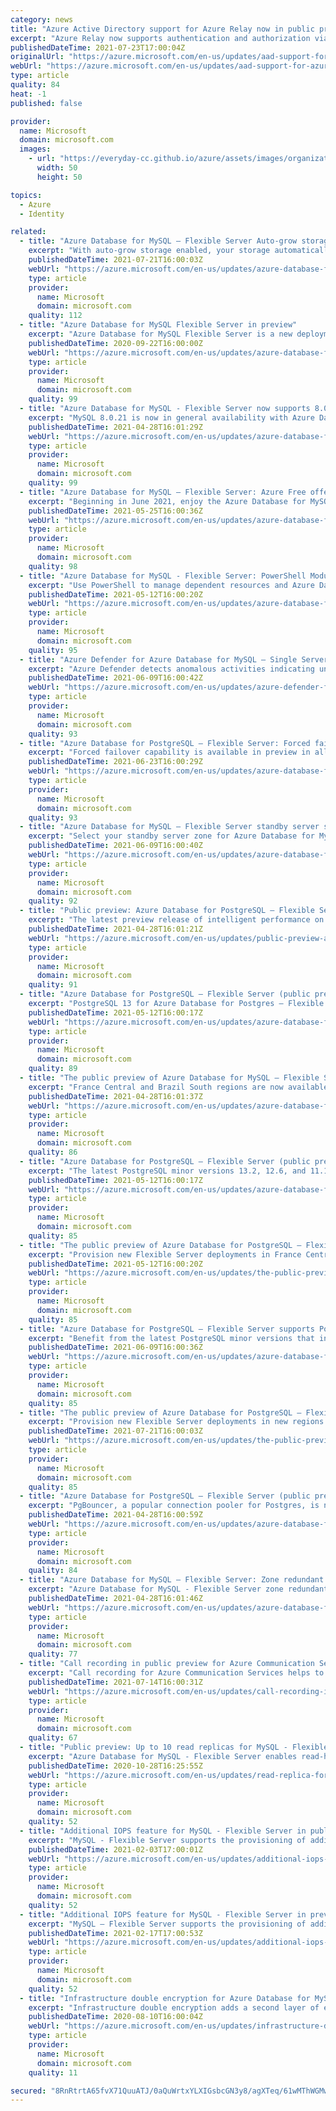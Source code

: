 ```yaml
---
category: news
title: "Azure Active Directory support for Azure Relay now in public preview"
excerpt: "Azure Relay now supports authentication and authorization via Azure AD as a public preview offering. With Azure AD, you don't need to store tokens in your code."
publishedDateTime: 2021-07-23T17:00:04Z
originalUrl: "https://azure.microsoft.com/en-us/updates/aad-support-for-azure-relay-now-in-public-preview/"
webUrl: "https://azure.microsoft.com/en-us/updates/aad-support-for-azure-relay-now-in-public-preview/"
type: article
quality: 84
heat: -1
published: false

provider:
  name: Microsoft
  domain: microsoft.com
  images:
    - url: "https://everyday-cc.github.io/azure/assets/images/organizations/microsoft.com-50x50.jpg"
      width: 50
      height: 50

topics:
  - Azure
  - Identity

related:
  - title: "Azure Database for MySQL – Flexible Server Auto-grow storage in public preview"
    excerpt: "With auto-grow storage enabled, your storage automatically grows when storage consumed on the Flexible Server is nearing its provisioned limit."
    publishedDateTime: 2021-07-21T16:00:03Z
    webUrl: "https://azure.microsoft.com/en-us/updates/azure-database-for-mysql-flexible-server-autogrow-storage-in-public-preview/"
    type: article
    provider:
      name: Microsoft
      domain: microsoft.com
    quality: 112
  - title: "Azure Database for MySQL Flexible Server in preview"
    excerpt: "Azure Database for MySQL Flexible Server is a new deployment option for Azure Database for MySQL that provides better control and flexibility of database server parameters, more options for high availability, and cost optimization controls."
    publishedDateTime: 2020-09-22T16:00:00Z
    webUrl: "https://azure.microsoft.com/en-us/updates/azure-database-for-mysql-flexible-server-in-preview/"
    type: article
    provider:
      name: Microsoft
      domain: microsoft.com
    quality: 99
  - title: "Azure Database for MySQL - Flexible Server now supports 8.0.21 "
    excerpt: "MySQL 8.0.21 is now in general availability with Azure Database for MySQL - Flexible Server deployment option in all major Azure regions."
    publishedDateTime: 2021-04-28T16:01:29Z
    webUrl: "https://azure.microsoft.com/en-us/updates/azure-database-for-mysql-flexible-server-now-supports-8021/"
    type: article
    provider:
      name: Microsoft
      domain: microsoft.com
    quality: 99
  - title: "Azure Database for MySQL – Flexible Server: Azure Free offer coming soon"
    excerpt: "Beginning in June 2021, enjoy the Azure Database for MySQL - Flexible Server B1ms compute SKU and 32GB storage free offer for the first 12 months."
    publishedDateTime: 2021-05-25T16:00:36Z
    webUrl: "https://azure.microsoft.com/en-us/updates/azure-database-for-mysql-flexible-server-azure-free-offer-coming-soon/"
    type: article
    provider:
      name: Microsoft
      domain: microsoft.com
    quality: 98
  - title: "Azure Database for MySQL - Flexible Server: PowerShell Module in public preview"
    excerpt: "Use PowerShell to manage dependent resources and Azure Database for MySQL-  Flexible Servers. "
    publishedDateTime: 2021-05-12T16:00:20Z
    webUrl: "https://azure.microsoft.com/en-us/updates/azure-database-for-mysql-flexible-server-powershell-module-in-public-preview/"
    type: article
    provider:
      name: Microsoft
      domain: microsoft.com
    quality: 95
  - title: "Azure Defender for Azure Database for MySQL – Single Server now generally available"
    excerpt: "Azure Defender detects anomalous activities indicating unusual and potentially harmful attempts to access or exploit your Azure Database for MySQL. "
    publishedDateTime: 2021-06-09T16:00:42Z
    webUrl: "https://azure.microsoft.com/en-us/updates/azure-defender-for-azure-database-for-mysql-single-server-now-generally-available/"
    type: article
    provider:
      name: Microsoft
      domain: microsoft.com
    quality: 93
  - title: "Azure Database for PostgreSQL – Flexible Server: Forced failover in public preview"
    excerpt: "Forced failover capability is available in preview in all zone redundant regions on Flexible Server for Azure Database for PostgreSQL, a managed service running the open-source Postgres database on Azure. "
    publishedDateTime: 2021-06-23T16:00:29Z
    webUrl: "https://azure.microsoft.com/en-us/updates/azure-database-for-postgresql-flexible-server-forced-failover-in-public-preview/"
    type: article
    provider:
      name: Microsoft
      domain: microsoft.com
    quality: 93
  - title: "Azure Database for MySQL – Flexible Server standby server selection in public preview"
    excerpt: "Select your standby server zone for Azure Database for MySQL - Flexible Server."
    publishedDateTime: 2021-06-09T16:00:40Z
    webUrl: "https://azure.microsoft.com/en-us/updates/azure-database-for-mysql-flexible-server-standby-server-selection-in-public-preview/"
    type: article
    provider:
      name: Microsoft
      domain: microsoft.com
    quality: 92
  - title: "Public preview: Azure Database for PostgreSQL – Flexible Server intelligent performance"
    excerpt: "The latest preview release of intelligent performance on Azure Database for PostgreSQL – Flexible Server on Postgres 11 and 12 is now available."
    publishedDateTime: 2021-04-28T16:01:21Z
    webUrl: "https://azure.microsoft.com/en-us/updates/public-preview-azure-database-for-postgresql-flexible-server-intelligent-performance/"
    type: article
    provider:
      name: Microsoft
      domain: microsoft.com
    quality: 91
  - title: "Azure Database for PostgreSQL – Flexible Server (public preview) support for PostgreSQL 13"
    excerpt: "PostgreSQL 13 for Azure Database for Postgres – Flexible Server includes multiple enhancements now in preview."
    publishedDateTime: 2021-05-12T16:00:17Z
    webUrl: "https://azure.microsoft.com/en-us/updates/azure-database-for-postgresql-flexible-server-public-preview-support-for-postgresql-13/"
    type: article
    provider:
      name: Microsoft
      domain: microsoft.com
    quality: 89
  - title: "The public preview of Azure Database for MySQL – Flexible Server is available in two new regions"
    excerpt: "France Central and Brazil South regions are now available deployment options for the public preview of Azure Database for MySQL – Flexible Server."
    publishedDateTime: 2021-04-28T16:01:37Z
    webUrl: "https://azure.microsoft.com/en-us/updates/azure-database-for-mysql-flexible-server-new-regions/"
    type: article
    provider:
      name: Microsoft
      domain: microsoft.com
    quality: 86
  - title: "Azure Database for PostgreSQL – Flexible Server (public preview) supports PostgreSQL minor versions"
    excerpt: "The latest PostgreSQL minor versions 13.2, 12.6, and 11.11 are now supported by Azure Database for PostgreSQL – Flexible Server (in preview) and include security and bug fixes."
    publishedDateTime: 2021-05-12T16:00:17Z
    webUrl: "https://azure.microsoft.com/en-us/updates/azure-database-for-postgresql-flexible-server-public-preview-supports-postgresql-minor-versions/"
    type: article
    provider:
      name: Microsoft
      domain: microsoft.com
    quality: 85
  - title: "The public preview of Azure Database for PostgreSQL – Flexible Server now supported in new regions"
    excerpt: "Provision new Flexible Server deployments in France Central and Brazil South regions for Azure Database for PostgreSQL, a managed service running the open source Postgres database on Azure."
    publishedDateTime: 2021-05-12T16:00:20Z
    webUrl: "https://azure.microsoft.com/en-us/updates/the-public-preview-of-azure-database-for-postgresql-flexible-server-now-supported-in-new-regions/"
    type: article
    provider:
      name: Microsoft
      domain: microsoft.com
    quality: 85
  - title: "Azure Database for PostgreSQL – Flexible Server supports PostgreSQL minor versions (public preview)"
    excerpt: "Benefit from the latest PostgreSQL minor versions that include many security updates and bug fixes for Azure Database for PostgreSQL – Flexible Server, a managed service running the open-source Postgres database."
    publishedDateTime: 2021-06-09T16:00:36Z
    webUrl: "https://azure.microsoft.com/en-us/updates/azure-database-for-postgresql-flexible-server-supports-postgresql-minor-versions-public-preview/"
    type: article
    provider:
      name: Microsoft
      domain: microsoft.com
    quality: 85
  - title: "The public preview of Azure Database for PostgreSQL – Flexible Server now supported in new regions"
    excerpt: "Provision new Flexible Server deployments in new regions for Azure Database for PostgreSQL, a managed service running the open source Postgres database on Azure."
    publishedDateTime: 2021-07-21T16:00:03Z
    webUrl: "https://azure.microsoft.com/en-us/updates/the-public-preview-of-azure-database-for-postgresql-flexible-server-now-supported-in-new-regions-2/"
    type: article
    provider:
      name: Microsoft
      domain: microsoft.com
    quality: 85
  - title: "Azure Database for PostgreSQL – Flexible Server (public preview) managed PgBouncer in public preview"
    excerpt: "PgBouncer, a popular connection pooler for Postgres, is now part of the Azure Database for PostgreSQL - Flexible Server (preview) managed service."
    publishedDateTime: 2021-04-28T16:00:59Z
    webUrl: "https://azure.microsoft.com/en-us/updates/azure-database-for-postgresql-flexible-server-public-preview-managed-pgbouncer-in-public-preview/"
    type: article
    provider:
      name: Microsoft
      domain: microsoft.com
    quality: 84
  - title: "Azure Database for MySQL – Flexible Server: Zone redundant high availability now generally available in new regions"
    excerpt: "Azure Database for MySQL - Flexible Server zone redundant high availability is now available in two new regions: UK South and Japan East."
    publishedDateTime: 2021-04-28T16:01:46Z
    webUrl: "https://azure.microsoft.com/en-us/updates/azure-database-for-mysql-flexible-server-zone-redundant-high-availability-now-generally-available-in-new-regions/"
    type: article
    provider:
      name: Microsoft
      domain: microsoft.com
    quality: 77
  - title: "Call recording in public preview for Azure Communication Services "
    excerpt: "Call recording for Azure Communication Services helps to simplify and improve the recording process during calls. "
    publishedDateTime: 2021-07-14T16:00:31Z
    webUrl: "https://azure.microsoft.com/en-us/updates/call-recording-in-public-preview-for-azure-communication-services/"
    type: article
    provider:
      name: Microsoft
      domain: microsoft.com
    quality: 67
  - title: "Public preview: Up to 10 read replicas for MySQL - Flexible Server"
    excerpt: "Azure Database for MySQL - Flexible Server enables read-heavy workloads to scale out and be balanced across replica servers according to preferences. "
    publishedDateTime: 2020-10-28T16:25:55Z
    webUrl: "https://azure.microsoft.com/en-us/updates/read-replica-for-mysql-flexible-server/"
    type: article
    provider:
      name: Microsoft
      domain: microsoft.com
    quality: 52
  - title: "Additional IOPS feature for MySQL - Flexible Server in public preview "
    excerpt: "MySQL - Flexible Server supports the provisioning of additional IOPS (preview) so you can provision more IOPS above the complimentary IOPS limit and can increase or decrease the number of IOPS based on workload requirements."
    publishedDateTime: 2021-02-03T17:00:01Z
    webUrl: "https://azure.microsoft.com/en-us/updates/additional-iops-feature-for-mysql-flexible-server-in-preview/"
    type: article
    provider:
      name: Microsoft
      domain: microsoft.com
    quality: 52
  - title: "Additional IOPS feature for MySQL - Flexible Server in preview "
    excerpt: "MySQL – Flexible Server supports the provisioning of additional IOPS (preview) so you can provision more IOPS above the complimentary IOPS limit and can increase or decrease the number of IOPS based on workload requirements."
    publishedDateTime: 2021-02-17T17:00:53Z
    webUrl: "https://azure.microsoft.com/en-us/updates/additional-iops-feature-for-mysql-flexible-server-in-preview-4/"
    type: article
    provider:
      name: Microsoft
      domain: microsoft.com
    quality: 52
  - title: "Infrastructure double encryption for Azure Database for MySQL is in public preview"
    excerpt: "Infrastructure double encryption adds a second layer of encryption and a different encryption algorithm which gives an additional layer of protection for your data at rest. "
    publishedDateTime: 2020-08-10T16:00:04Z
    webUrl: "https://azure.microsoft.com/en-us/updates/infrastructure-double-encryption-for-azure-database-for-mysql-is-in-public-preview/"
    type: article
    provider:
      name: Microsoft
      domain: microsoft.com
    quality: 11

secured: "8RnRtrtA65fvX71QuuATJ/0aQuWrtxYLXIGsbcGN3y8/agXTeq/61wMThWGMwXUIjD2jRaTXEP3mvJa9mNj39btcM92Ycd8gk+i5rmy3kB7DNX2LKN8iTbODED0iZSbkt4W9p/RSE2pQ3zAJEW4eMqEGjcZeSSr17udeZxmkNcrocpkt3EayufiDGOdWRwIzOxG01WH9kFYxwgutIe4tdhBfi5OIaMxmDr+1hxMXhOVuYmiyY/1VnV61K+Jz188i1UTo6TniqaT6rSBDNPo4/YyenT1amWWDdsezWHtUAU5U6zGefBzieQhOH92uYaWI3KLxibhu8ts129RObGTzvP+eEg8+uYibF31C55cxSUU=;QoQK1vKvoAkqfNDUmm9QxA=="
---
```


